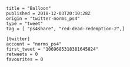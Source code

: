 ```
title = "Balloon"
published = 2018-12-03T20:10:28Z
origin = "twitter-norms_ps4"
type = "tweet"
tag = [ "ps4share", "red-dead-redemption-2",]

[twitter]
account = "norms_ps4"
first_tweet = "1069685318381645824"
retweets = 0
favourites = 0
```

<p class='image'><img src='https://mnf.m17s.net/2018/12/03/DthJIFRWwAE-TH7.jpg' alt=''></p>

